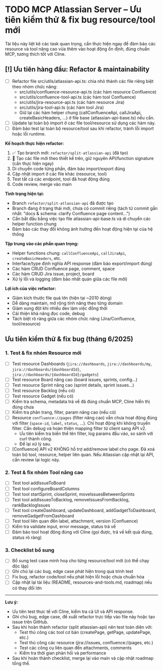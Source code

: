 # TODO MCP Atlassian Server – Ưu tiên kiểm thử & fix bug resource/tool mới

Tài liệu này liệt kê các task quan trọng, cần thực hiện ngay để đảm bảo các resource và tool nâng cao vừa thêm vào hoạt động ổn định, đúng chuẩn MCP, tương thích tốt với Cline.

## [!] Ưu tiên hàng đầu: Refactor & maintainability
- [ ] Refactor file src/utils/atlassian-api.ts: chia nhỏ thành các file riêng biệt theo nhóm chức năng:
    - src/utils/confluence-resource-api.ts (các hàm resource Confluence)
    - src/utils/confluence-tool-api.ts (các hàm tool Confluence)
    - src/utils/jira-resource-api.ts (các hàm resource Jira)
    - src/utils/jira-tool-api.ts (các hàm tool Jira)
    - Giữ lại các hàm helper chung (callConfluenceApi, callJiraApi, createBasicHeaders, ...) ở file base (atlassian-api-base.ts) nếu cần.
- [ ] Update lại toàn bộ import ở các file tool/resource sử dụng các hàm này.
- [ ] Đảm bảo test lại toàn bộ resource/tool sau khi refactor, tránh lỗi import hoặc lỗi runtime.

**Kế hoạch thực hiện refactor:**
1. ✅ Tạo branch mới: `refactor/split-atlassian-api` (đã tạo)
2. 🔄 Tạo các file mới theo thiết kế trên, giữ nguyên API/function signature (cần thực hiện ngay)
3. Di chuyển code từng phần, đảm bảo import/export đúng
4. Cập nhật import ở các file khác (resource, tool)
5. Test tất cả các endpoint, tool đã hoạt động đúng
6. Code review, merge vào main

**Tình trạng hiện tại:**
- Branch `refactor/split-atlassian-api` đã được tạo
- Branch đang ở trạng thái mới, chưa có commit riêng (tách từ commit gần nhất: "docs & schema: clarify Confluence page content...")
- Cần bắt đầu bằng việc tạo file atlassian-api-base.ts và di chuyển các helper function chung
- Đảm bảo các thay đổi không ảnh hưởng đến hoạt động hiện tại của hệ thống

**Tập trung vào các phần quan trọng:**
- Helper functions chung: `callConfluenceApi`, `callJiraApi`, `createBasicHeaders`, etc.
- Interface/type định nghĩa API response (đảm bảo export/import đúng)
- Các hàm CRUD Confluence page, comment, space
- Các hàm CRUD Jira issue, project, board
- Xử lý lỗi và logging (đảm bảo nhất quán giữa các file mới)

**Lợi ích của việc refactor:**
- Giảm kích thước file quá lớn (hiện tại ~2010 dòng)
- Dễ dàng maintain, mở rộng tính năng theo từng domain
- Giảm xung đột khi nhiều dev làm việc đồng thời
- Cải thiện khả năng đọc code, debug
- Tách biệt rõ ràng giữa các nhóm chức năng (Jira/Confluence, tool/resource)

## Ưu tiên kiểm thử & fix bug (tháng 6/2025)

### 1. Test & fix nhóm Resource mới
- [ ] Test resource Dashboards (`jira://dashboards`, `jira://dashboards/my`, `jira://dashboards/{dashboardId}`, `jira://dashboards/{dashboardId}/gadgets`)
- [ ] Test resource Board nâng cao (board issues, sprints, config...)
- [ ] Test resource Sprint nâng cao (sprint details, sprint issues...)
- [ ] Test resource Backlog (nếu có)
- [ ] Test resource Gadget (nếu có)
- [ ] Kiểm tra schema, metadata trả về đã đúng chuẩn MCP, Cline hiển thị đúng chưa
- [ ] Kiểm tra phân trang, filter, param nâng cao (nếu có)
- [ ] Resource `confluence://pages` (filter nâng cao) vẫn chưa hoạt động đúng với filter (`space-id`, `label`, `status`, ...). Chỉ hoạt động khi không truyền filter. Cần debug và hoàn thiện mapping filter từ client sang API v2.
    - Ưu tiên kiểm tra biến thể tên filter, log params đầu vào, so sánh với curl thành công.
    - Để lại xử lý sau.
- [ ] [Confluence] API v2 KHÔNG hỗ trợ add/remove label cho page. Đã xoá toàn bộ tool, resource, helper liên quan. Nếu Atlassian cập nhật lại API, cần review lại logic này.

### 2. Test & fix nhóm Tool nâng cao
- [ ] Test tool addIssueToBoard
- [ ] Test tool configureBoardColumns
- [ ] Test tool startSprint, closeSprint, moveIssuesBetweenSprints
- [ ] Test tool addIssuesToBacklog, removeIssuesFromBacklog, rankBacklogIssues
- [ ] Test tool createDashboard, updateDashboard, addGadgetToDashboard, removeGadgetFromDashboard
- [ ] Test tool liên quan đến label, attachment, version (Confluence)
- [ ] Kiểm tra validate input, error message, status trả về
- [ ] Đảm bảo tool hoạt động đúng với Cline (gọi được, trả về kết quả đúng, status rõ ràng)

### 3. Checklist bổ sung
- [ ] Bổ sung test case minh hoạ cho từng resource/tool mới (có thể chạy độc lập)
- [ ] Ghi chú lại các bug, edge case phát hiện trong quá trình test
- [ ] Fix bug, refactor code/tool nếu phát hiện lỗi hoặc chưa chuẩn hóa
- [ ] Cập nhật lại tài liệu (README, resources-and-tools.md, roadmap) nếu có thay đổi lớn

---

**Lưu ý:**
- Ưu tiên test thực tế với Cline, kiểm tra cả UI và API response.
- Ghi chú bug, edge case, đề xuất refactor trực tiếp vào file này hoặc tạo issue trên GitHub.
- Sau khi hoàn thành refactor (split atlassian-api) nên test toàn diện với:
  - Test thủ công các tool cơ bản (createPage, getPage, updatePage, etc.)
  - Test thủ công các resource (jira://issues, confluence://pages, etc.)
  - Test các công cụ liên quan đến attachments, comments
  - Kiểm tra thời gian phản hồi và performance
- Sau khi hoàn thành checklist, merge lại vào main và cập nhật roadmap tổng thể. 